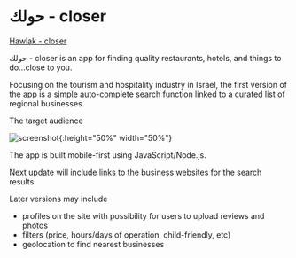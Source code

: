 # حولك - closer

[Hawlak - closer](hawlak.herokuapp.com)

 حولك - closer is an app for finding quality restaurants, hotels, and things to do...close to you.
 
Focusing on the tourism and hospitality industry in Israel, the first version of the app is a simple auto-complete search function linked to a curated list of regional businesses.

The target audience

![screenshot](https://user-images.githubusercontent.com/32282170/55142636-c5860a00-5145-11e9-8b98-637fc5d15261.png){:height="50%" width="50%"}

The app is built mobile-first using JavaScript/Node.js.

Next update will include links to the business websites for the search results.

Later versions may include 
* profiles on the site with possibility for users to upload reviews and photos
* filters (price, hours/days of operation, child-friendly, etc)
* geolocation to find nearest businesses

